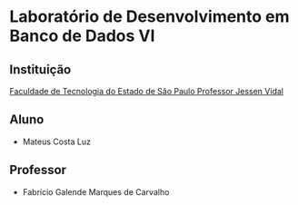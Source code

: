 # Laboratório de Desenvolvimento em Banco de Dados VI

## Instituição
[Faculdade de Tecnologia do Estado de São Paulo Professor Jessen Vidal](https://fatecsjc-prd.azurewebsites.net/)

## Aluno
- Mateus Costa Luz

## Professor
- Fabrício Galende Marques de Carvalho